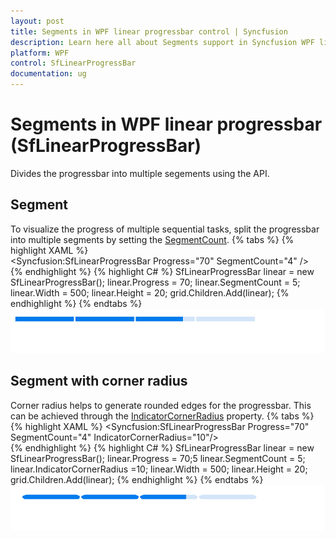 ```yaml
---
layout: post
title: Segments in WPF linear progressbar control | Syncfusion
description: Learn here all about Segments support in Syncfusion WPF linear progressbar (SfLinearProgressBar) control and more.
platform: WPF
control: SfLinearProgressBar
documentation: ug
---
```

# Segments in WPF linear progressbar (SfLinearProgressBar)
Divides the progressbar into multiple segements using the API.

## Segment
To visualize the progress of multiple sequential tasks, split the progressbar into multiple segments by setting the [SegmentCount](https://help.syncfusion.com/cr/wpf/Syncfusion.UI.Xaml.ProgressBar.ProgressBarBase.html#Syncfusion_UI_Xaml_ProgressBar_ProgressBarBase_SegmentCountProperty).
{% tabs %}
{% highlight XAML %}      
<Syncfusion:SfLinearProgressBar Progress="70"  SegmentCount="4" />     
{% endhighlight %}
{% highlight C# %}
SfLinearProgressBar linear = new SfLinearProgressBar();
 linear.Progress = 70;
linear.SegmentCount = 5;
linear.Width = 500;
linear.Height = 20;
grid.Children.Add(linear);
{% endhighlight %}
{% endtabs %}
![Segment image](Segment_images/Segment.png)

## Segment with corner radius

Corner radius helps to generate rounded edges for the progressbar. This can be achieved through the [IndicatorCornerRadius](https://help.syncfusion.com/cr/wpf/Syncfusion.UI.Xaml.ProgressBar.ProgressBarBase.html#Syncfusion_UI_Xaml_ProgressBar_ProgressBarBase_IndicatorCornerRadiusProperty) property. 
{% tabs %}
{% highlight XAML %}
 <Syncfusion:SfLinearProgressBar Progress="70"  SegmentCount="4"  IndicatorCornerRadius="10"/>   
{% endhighlight %}
{% highlight C# %}
SfLinearProgressBar linear = new SfLinearProgressBar();
linear.Progress = 70;5
linear.SegmentCount = 5;
linear.IndicatorCornerRadius =10;
linear.Width = 500;
linear.Height = 20;
grid.Children.Add(linear);
{% endhighlight %}
{% endtabs %}
![Segment image](Segment_images/SegmentwithCornerradius.png)
